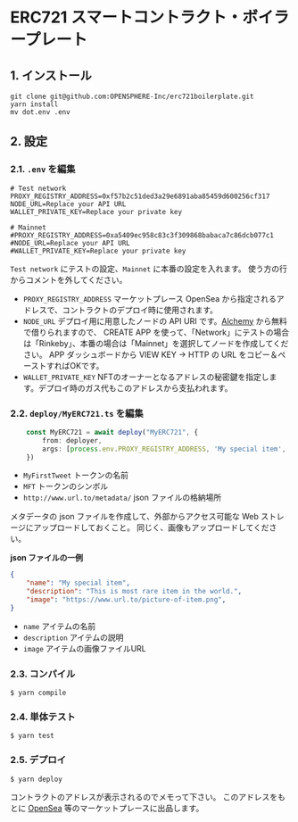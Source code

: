 # ERC721 スマートコントラクト・ボイラープレート

## 1. インストール

```shell
git clone git@github.com:OPENSPHERE-Inc/erc721boilerplate.git
yarn install
mv dot.env .env
```

## 2. 設定

### 2.1. `.env` を編集

```dotenv
# Test network
PROXY_REGISTRY_ADDRESS=0xf57b2c51ded3a29e6891aba85459d600256cf317
NODE_URL=Replace your API URL
WALLET_PRIVATE_KEY=Replace your private key

# Mainnet
#PROXY_REGISTRY_ADDRESS=0xa5409ec958c83c3f309868babaca7c86dcb077c1
#NODE_URL=Replace your API URL
#WALLET_PRIVATE_KEY=Replace your private key
```

`Test network` にテストの設定、`Mainnet` に本番の設定を入れます。 
使う方の行からコメントを外してください。

- `PROXY_REGISTRY_ADDRESS` マーケットプレース OpenSea から指定されるアドレスで、コントラクトのデプロイ時に使用されます。
- `NODE_URL` デプロイ用に用意したノードの API URI です。[Alchemy](https://www.alchemyapi.io/) から無料で借りられますので、
  CREATE APP を使って、「Network」にテストの場合は「Rinkeby」、本番の場合は「Mainnet」を選択してノードを作成してください。
  APP ダッシュボードから VIEW KEY → HTTP の URL をコピー＆ペーストすればOKです。
- `WALLET_PRIVATE_KEY` NFTのオーナーとなるアドレスの秘密鍵を指定します。デプロイ時のガス代もこのアドレスから支払われます。


### 2.2. `deploy/MyERC721.ts` を編集

```typescript
    const MyERC721 = await deploy("MyERC721", {
        from: deployer,
        args: [process.env.PROXY_REGISTRY_ADDRESS, 'My special item', 'MSI', 'http://www.url.to/metadata/'],
    })
```

- `MyFirstTweet` トークンの名前
- `MFT` トークンのシンボル
- `http://www.url.to/metadata/` json ファイルの格納場所

メタデータの json ファイルを作成して、外部からアクセス可能な Web ストレージにアップロードしておくこと。
同じく、画像もアップロードしてください。

**json ファイルの一例**

```json
{
    "name": "My special item",
    "description": "This is most rare item in the world.",
    "image": "https://www.url.to/picture-of-item.png",
}
```

- `name` アイテムの名前
- `description` アイテムの説明
- `image` アイテムの画像ファイルURL


### 2.3. コンパイル

```shell
$ yarn compile
```

### 2.4. 単体テスト

```shell
$ yarn test
```

### 2.5. デプロイ

```shell
$ yarn deploy
```

コントラクトのアドレスが表示されるのでメモって下さい。
このアドレスをもとに [OpenSea](https://opensea.io/) 等のマーケットプレースに出品します。
